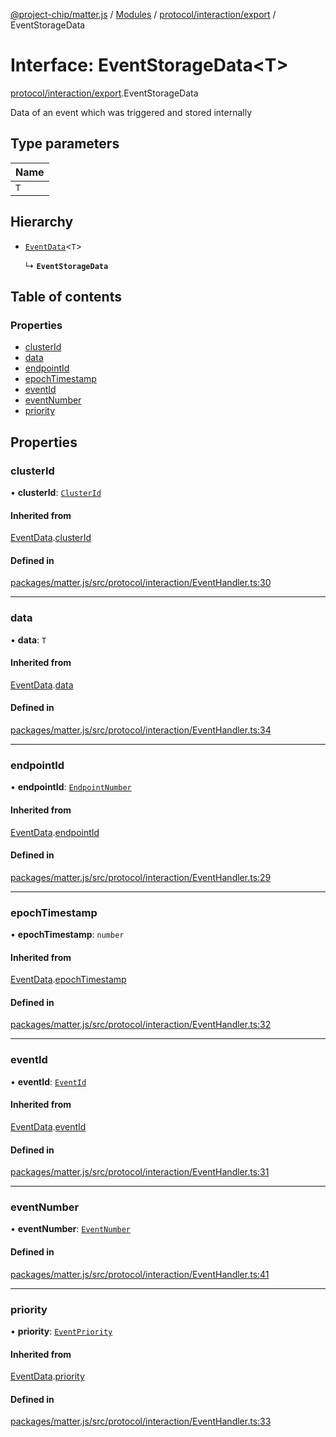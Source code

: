 [@project-chip/matter.js](../README.md) / [Modules](../modules.md) / [protocol/interaction/export](../modules/protocol_interaction_export.md) / EventStorageData

# Interface: EventStorageData\<T\>

[protocol/interaction/export](../modules/protocol_interaction_export.md).EventStorageData

Data of an event which was triggered and stored internally

## Type parameters

| Name |
| :------ |
| `T` |

## Hierarchy

- [`EventData`](protocol_interaction_export.EventData.md)\<`T`\>

  ↳ **`EventStorageData`**

## Table of contents

### Properties

- [clusterId](protocol_interaction_export.EventStorageData.md#clusterid)
- [data](protocol_interaction_export.EventStorageData.md#data)
- [endpointId](protocol_interaction_export.EventStorageData.md#endpointid)
- [epochTimestamp](protocol_interaction_export.EventStorageData.md#epochtimestamp)
- [eventId](protocol_interaction_export.EventStorageData.md#eventid)
- [eventNumber](protocol_interaction_export.EventStorageData.md#eventnumber)
- [priority](protocol_interaction_export.EventStorageData.md#priority)

## Properties

### clusterId

• **clusterId**: [`ClusterId`](../modules/datatype_export.md#clusterid)

#### Inherited from

[EventData](protocol_interaction_export.EventData.md).[clusterId](protocol_interaction_export.EventData.md#clusterid)

#### Defined in

[packages/matter.js/src/protocol/interaction/EventHandler.ts:30](https://github.com/project-chip/matter.js/blob/c0d55745d5279e16fdfaa7d2c564daa31e19c627/packages/matter.js/src/protocol/interaction/EventHandler.ts#L30)

___

### data

• **data**: `T`

#### Inherited from

[EventData](protocol_interaction_export.EventData.md).[data](protocol_interaction_export.EventData.md#data)

#### Defined in

[packages/matter.js/src/protocol/interaction/EventHandler.ts:34](https://github.com/project-chip/matter.js/blob/c0d55745d5279e16fdfaa7d2c564daa31e19c627/packages/matter.js/src/protocol/interaction/EventHandler.ts#L34)

___

### endpointId

• **endpointId**: [`EndpointNumber`](../modules/datatype_export.md#endpointnumber)

#### Inherited from

[EventData](protocol_interaction_export.EventData.md).[endpointId](protocol_interaction_export.EventData.md#endpointid)

#### Defined in

[packages/matter.js/src/protocol/interaction/EventHandler.ts:29](https://github.com/project-chip/matter.js/blob/c0d55745d5279e16fdfaa7d2c564daa31e19c627/packages/matter.js/src/protocol/interaction/EventHandler.ts#L29)

___

### epochTimestamp

• **epochTimestamp**: `number`

#### Inherited from

[EventData](protocol_interaction_export.EventData.md).[epochTimestamp](protocol_interaction_export.EventData.md#epochtimestamp)

#### Defined in

[packages/matter.js/src/protocol/interaction/EventHandler.ts:32](https://github.com/project-chip/matter.js/blob/c0d55745d5279e16fdfaa7d2c564daa31e19c627/packages/matter.js/src/protocol/interaction/EventHandler.ts#L32)

___

### eventId

• **eventId**: [`EventId`](../modules/datatype_export.md#eventid)

#### Inherited from

[EventData](protocol_interaction_export.EventData.md).[eventId](protocol_interaction_export.EventData.md#eventid)

#### Defined in

[packages/matter.js/src/protocol/interaction/EventHandler.ts:31](https://github.com/project-chip/matter.js/blob/c0d55745d5279e16fdfaa7d2c564daa31e19c627/packages/matter.js/src/protocol/interaction/EventHandler.ts#L31)

___

### eventNumber

• **eventNumber**: [`EventNumber`](../modules/datatype_export.md#eventnumber)

#### Defined in

[packages/matter.js/src/protocol/interaction/EventHandler.ts:41](https://github.com/project-chip/matter.js/blob/c0d55745d5279e16fdfaa7d2c564daa31e19c627/packages/matter.js/src/protocol/interaction/EventHandler.ts#L41)

___

### priority

• **priority**: [`EventPriority`](../enums/cluster_export.EventPriority.md)

#### Inherited from

[EventData](protocol_interaction_export.EventData.md).[priority](protocol_interaction_export.EventData.md#priority)

#### Defined in

[packages/matter.js/src/protocol/interaction/EventHandler.ts:33](https://github.com/project-chip/matter.js/blob/c0d55745d5279e16fdfaa7d2c564daa31e19c627/packages/matter.js/src/protocol/interaction/EventHandler.ts#L33)
